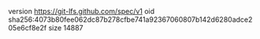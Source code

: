 version https://git-lfs.github.com/spec/v1
oid sha256:4073b80fee062dc87b278cfbe741a92367060807b142d6280adce205e6cf8e2f
size 14887

